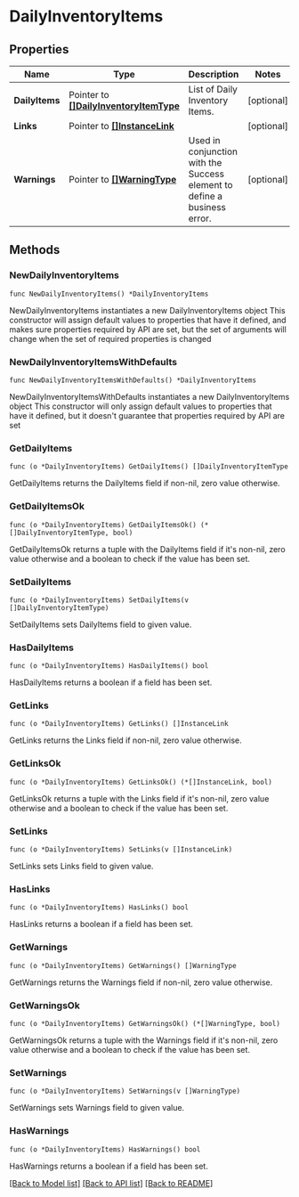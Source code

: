 # DailyInventoryItems

## Properties

Name | Type | Description | Notes
------------ | ------------- | ------------- | -------------
**DailyItems** | Pointer to [**[]DailyInventoryItemType**](DailyInventoryItemType.md) | List of Daily Inventory Items. | [optional] 
**Links** | Pointer to [**[]InstanceLink**](InstanceLink.md) |  | [optional] 
**Warnings** | Pointer to [**[]WarningType**](WarningType.md) | Used in conjunction with the Success element to define a business error. | [optional] 

## Methods

### NewDailyInventoryItems

`func NewDailyInventoryItems() *DailyInventoryItems`

NewDailyInventoryItems instantiates a new DailyInventoryItems object
This constructor will assign default values to properties that have it defined,
and makes sure properties required by API are set, but the set of arguments
will change when the set of required properties is changed

### NewDailyInventoryItemsWithDefaults

`func NewDailyInventoryItemsWithDefaults() *DailyInventoryItems`

NewDailyInventoryItemsWithDefaults instantiates a new DailyInventoryItems object
This constructor will only assign default values to properties that have it defined,
but it doesn't guarantee that properties required by API are set

### GetDailyItems

`func (o *DailyInventoryItems) GetDailyItems() []DailyInventoryItemType`

GetDailyItems returns the DailyItems field if non-nil, zero value otherwise.

### GetDailyItemsOk

`func (o *DailyInventoryItems) GetDailyItemsOk() (*[]DailyInventoryItemType, bool)`

GetDailyItemsOk returns a tuple with the DailyItems field if it's non-nil, zero value otherwise
and a boolean to check if the value has been set.

### SetDailyItems

`func (o *DailyInventoryItems) SetDailyItems(v []DailyInventoryItemType)`

SetDailyItems sets DailyItems field to given value.

### HasDailyItems

`func (o *DailyInventoryItems) HasDailyItems() bool`

HasDailyItems returns a boolean if a field has been set.

### GetLinks

`func (o *DailyInventoryItems) GetLinks() []InstanceLink`

GetLinks returns the Links field if non-nil, zero value otherwise.

### GetLinksOk

`func (o *DailyInventoryItems) GetLinksOk() (*[]InstanceLink, bool)`

GetLinksOk returns a tuple with the Links field if it's non-nil, zero value otherwise
and a boolean to check if the value has been set.

### SetLinks

`func (o *DailyInventoryItems) SetLinks(v []InstanceLink)`

SetLinks sets Links field to given value.

### HasLinks

`func (o *DailyInventoryItems) HasLinks() bool`

HasLinks returns a boolean if a field has been set.

### GetWarnings

`func (o *DailyInventoryItems) GetWarnings() []WarningType`

GetWarnings returns the Warnings field if non-nil, zero value otherwise.

### GetWarningsOk

`func (o *DailyInventoryItems) GetWarningsOk() (*[]WarningType, bool)`

GetWarningsOk returns a tuple with the Warnings field if it's non-nil, zero value otherwise
and a boolean to check if the value has been set.

### SetWarnings

`func (o *DailyInventoryItems) SetWarnings(v []WarningType)`

SetWarnings sets Warnings field to given value.

### HasWarnings

`func (o *DailyInventoryItems) HasWarnings() bool`

HasWarnings returns a boolean if a field has been set.


[[Back to Model list]](../README.md#documentation-for-models) [[Back to API list]](../README.md#documentation-for-api-endpoints) [[Back to README]](../README.md)


